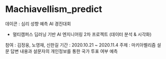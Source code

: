 # Machiavellism_predict
데이콘 : 심리 성향 예측 AI 경진대회
+ 멀티캠퍼스 딥러닝 기반 AI 엔지니어링 2차 프로젝트 (데이터 분석 & 시각화)

참여 : 김정웅, 노영재, 신한길
기간 : 2020.10.21 ~ 2020.11.4
주제 : 마키아벨리즘 설문 답변 내용과 설문자의 개인정보를 통한 국가 투표 여부 예측

